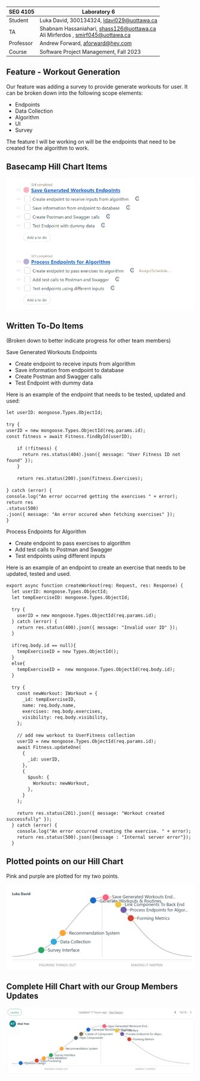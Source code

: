 | SEG 4105  | Laboratory 6                                                                       |
| --------- | ---------------------------------------------------------------------------------- |
| Student   | Luka David, 300134324, ldavi029@uottawa.ca                                         |
| TA        | Shabnam Hassaniahari, shass126@uottawa.ca <br> Ali Mirferdos , smirf045@uottawa.ca |
| Professor | Andrew Forward, aforward@hey.com                                                   |
| Course    | Software Project Management, Fall 2023                                             |

## Feature - Workout Generation

Our feature was adding a survey to provide generate workouts for user. It can be broken down into the following scope elements:

- Endpoints
- Data Collection
- Algorithm
- UI
- Survey

The feature I will be working on will be the endpoints that need to be created for the algorithm to work.

## Basecamp Hill Chart Items

![To-Dos broken down from scope](image.png)

## Written To-Do Items

(Broken down to better indicate progress for other team members)

Save Generated Workouts Endpoints

- Create endpoint to receive inputs from algorithm
- Save information from endpoint to database
- Create Postman and Swagger calls
- Test Endpoint with dummy data

Here is an example of the endpoint that needs to be tested, updated and used:

```export async function getUserExercises(req: Request, res: Response) {
let userID: mongoose.Types.ObjectId;

try {
userID = new mongoose.Types.ObjectId(req.params.id);
const fitness = await Fitness.findById(userID);

    if (!fitness) {
      return res.status(404).json({ message: "User Fitness ID not found" });
    }

    return res.status(200).json(fitness.Exercises);

} catch (error) {
console.log("An error occurred getting the exercises " + error);
return res
.status(500)
.json({ message: "An error occured when fetching exercises" });
}

```

Process Endpoints for Algorithm

- Create endpoint to pass exercises to algorithm
- Add test calls to Postman and Swagger
- Test endpoints using different inputs

Here is an example of an endpoint to create an exercise that needs to be updated, tested and used.

```
export async function createWorkout(req: Request, res: Response) {
  let userID: mongoose.Types.ObjectId;
  let tempExerciseID: mongoose.Types.ObjectId;

  try {
    userID = new mongoose.Types.ObjectId(req.params.id);
  } catch (error) {
    return res.status(400).json({ message: "Invalid user ID" });
  }

  if(req.body.id == null){
    tempExerciseID = new Types.ObjectId();
  }
  else{
    tempExerciseID =  new mongoose.Types.ObjectId(req.body.id);
  }

  try {
    const newWorkout: IWorkout = {
      _id: tempExerciseID,
      name: req.body.name,
      exercises: req.body.exercises,
      visibility: req.body.visibility,
    };

    // add new workout to UserFitness collection
    userID = new mongoose.Types.ObjectId(req.params.id);
    await Fitness.updateOne(
      {
        _id: userID,
      },
      {
        $push: {
          Workouts: newWorkout,
        },
      }
    );

    return res.status(201).json({ message: "Workout created successfully" });
  } catch (error) {
    console.log("An error occurred creating the exercise. " + error);
    return res.status(500).json({message : "Internal server error"});
  }
```

## Plotted points on our Hill Chart

Pink and purple are plotted for my two points.

![Plotted Hill Chart](image2.png)

## Complete Hill Chart with our Group Members Updates

![Plotted Hill Chart for whole group](image3.png)

```

```
